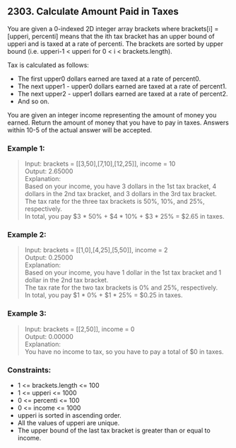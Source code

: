 ## 2303. Calculate Amount Paid in Taxes
You are given a 0-indexed 2D integer array brackets where brackets[i] = [upperi, percenti] means that the ith tax bracket has an upper bound of upperi and is taxed at a rate of percenti. The brackets are sorted by upper bound (i.e. upperi-1 < upperi for 0 < i < brackets.length).

Tax is calculated as follows:

- The first upper0 dollars earned are taxed at a rate of percent0.
- The next upper1 - upper0 dollars earned are taxed at a rate of percent1.
- The next upper2 - upper1 dollars earned are taxed at a rate of percent2.
- And so on.

You are given an integer income representing the amount of money you earned. Return the amount of money that you have to pay in taxes. Answers within 10-5 of the actual answer will be accepted.

### Example 1:

> Input: brackets = [[3,50],[7,10],[12,25]], income = 10<br/>
> Output: 2.65000<br/>
> Explanation:<br/>
> Based on your income, you have 3 dollars in the 1st tax bracket, 4 dollars in the 2nd tax bracket, and 3 dollars in the 3rd tax bracket.<br/>
> The tax rate for the three tax brackets is 50%, 10%, and 25%, respectively.<br/>
> In total, you pay $3 * 50% + $4 * 10% + $3 * 25% = $2.65 in taxes.<br/>

### Example 2:

> Input: brackets = [[1,0],[4,25],[5,50]], income = 2<br/>
> Output: 0.25000<br/>
> Explanation:<br/>
> Based on your income, you have 1 dollar in the 1st tax bracket and 1 dollar in the 2nd tax bracket.<br/>
> The tax rate for the two tax brackets is 0% and 25%, respectively.<br/>
> In total, you pay $1 * 0% + $1 * 25% = $0.25 in taxes.

### Example 3:

> Input: brackets = [[2,50]], income = 0<br/>
> Output: 0.00000<br/>
> Explanation:<br/>
> You have no income to tax, so you have to pay a total of $0 in taxes.
 
### Constraints:

- 1 <= brackets.length <= 100
- 1 <= upperi <= 1000
- 0 <= percenti <= 100
- 0 <= income <= 1000
- upperi is sorted in ascending order.
- All the values of upperi are unique.
- The upper bound of the last tax bracket is greater than or equal to income.